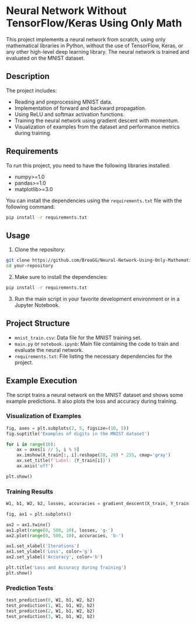 # Neural Network Without TensorFlow/Keras Using Only Math

This project implements a neural network from scratch, using only mathematical libraries in Python, without the use of TensorFlow, Keras, or any other high-level deep learning library. The neural network is trained and evaluated on the MNIST dataset.

## Description

The project includes:
- Reading and preprocessing MNIST data.
- Implementation of forward and backward propagation.
- Using ReLU and softmax activation functions.
- Training the neural network using gradient descent with momentum.
- Visualization of examples from the dataset and performance metrics during training.

## Requirements

To run this project, you need to have the following libraries installed:

- numpy>=1.0
- pandas>=1.0
- matplotlib>=3.0

You can install the dependencies using the `requirements.txt` file with the following command:

```bash
pip install -r requirements.txt
```

## Usage

1. Clone the repository:

```bash
git clone https://github.com/BreaGG/Neural-Network-Using-Only-Mathematics
cd your-repository
```

2. Make sure to install the dependencies:

```bash
pip install -r requirements.txt
```

3. Run the main script in your favorite development environment or in a Jupyter Notebook.

## Project Structure

- `mnist_train.csv`: Data file for the MNIST training set.
- `main.py` or `notebook.ipynb`: Main file containing the code to train and evaluate the neural network.
- `requirements.txt`: File listing the necessary dependencies for the project.

## Example Execution

The script trains a neural network on the MNIST dataset and shows some example predictions. It also plots the loss and accuracy during training.

### Visualization of Examples

```python
fig, axes = plt.subplots(2, 5, figsize=(10, 5))
fig.suptitle('Examples of digits in the MNIST dataset')

for i in range(10):
    ax = axes[i // 5, i % 5]
    ax.imshow(X_train[:, i].reshape(28, 28) * 255, cmap='gray')
    ax.set_title(f'Label: {Y_train[i]}')
    ax.axis('off')

plt.show()
```

### Training Results

```python
W1, b1, W2, b2, losses, accuracies = gradient_descent(X_train, Y_train, 0.1, 500, 0.01, 0.9)

fig, ax1 = plt.subplots()

ax2 = ax1.twinx()
ax1.plot(range(0, 500, 10), losses, 'g-')
ax2.plot(range(0, 500, 10), accuracies, 'b-')

ax1.set_xlabel('Iterations')
ax1.set_ylabel('Loss', color='g')
ax2.set_ylabel('Accuracy', color='b')

plt.title('Loss and Accuracy during Training')
plt.show()
```

### Prediction Tests

```python
test_prediction(0, W1, b1, W2, b2)
test_prediction(1, W1, b1, W2, b2)
test_prediction(2, W1, b1, W2, b2)
test_prediction(3, W1, b1, W2, b2)
```
